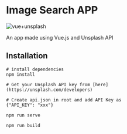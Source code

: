 # Image Search APP
![vue+unsplash](https://i.imgur.com/x48X7KK.jpg)

An app made using Vue.js and Unsplash API


## Installation

    # install dependencies
    npm install
    
    # Get your Unsplash API key from [here](https://unsplash.com/developers)
    
    # Create api.json in root and add API Key as
    {"API_KEY": "xxx"}
    
    npm run serve
     
    npm run build
